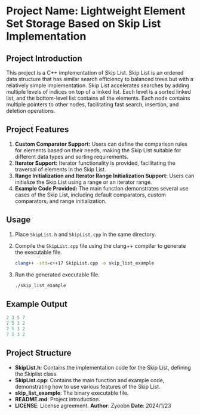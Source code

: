 # 

# Project Name: Lightweight Element Set Storage Based on Skip List Implementation

## Project Introduction

This project is a C++ implementation of Skip List. Skip List is an ordered data structure that has similar search efficiency to balanced trees but with a relatively simple implementation. Skip List accelerates searches by adding multiple levels of indices on top of a linked list. Each level is a sorted linked list, and the bottom-level list contains all the elements. Each node contains multiple pointers to other nodes, facilitating fast search, insertion, and deletion operations.

## Project Features

1. **Custom Comparator Support:** Users can define the comparison rules for elements based on their needs, making the Skip List suitable for different data types and sorting requirements.
2. **Iterator Support:** Iterator functionality is provided, facilitating the traversal of elements in the Skip List.
3. **Range Initialization and Iterator Range Initialization Support:** Users can initialize the Skip List using a range or an iterator range.
4. **Example Code Provided:** The main function demonstrates several use cases of the Skip List, including default comparators, custom comparators, and range initialization.

## Usage

1. Place `SkipList.h` and `SkipList.cpp` in the same directory.

2. Compile the `SkipList.cpp` file using the clang++ compiler to generate the executable file.

    ```bash
    clang++ -std=c++17 SkipList.cpp -o skip_list_example
    ```

3. Run the generated executable file.

    ```bash
    ./skip_list_example
    ```

## Example Output

```cpp
2 3 5 7 
7 5 3 2 
7 5 3 2 
7 5 3 2
```

## Project Structure

-   **SkipList.h**: Contains the implementation code for the Skip List, defining the Skiplist class.
-   **SkipList.cpp**: Contains the main function and example code, demonstrating how to use various features of the Skip List.
-   **skip_list_example**: The binary executable file.
-   **README.md**: Project introduction.
-   **LICENSE**: License agreement.
**Author**: Zyoobn
**Date**: 2024/1/23
